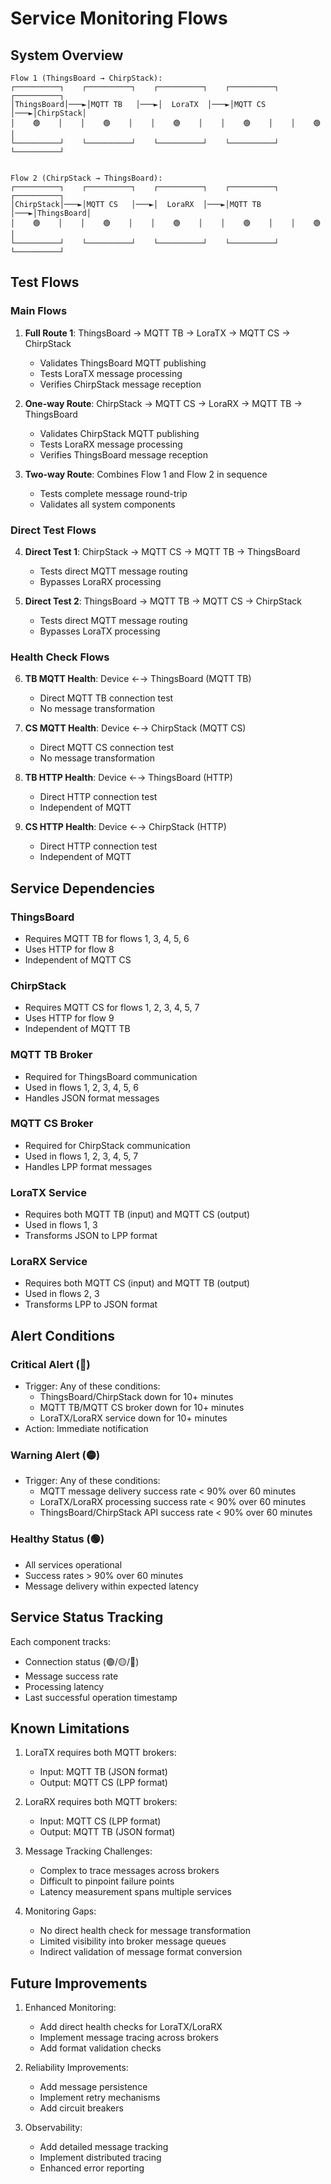 # Service Monitoring Flows

## System Overview

```
Flow 1 (ThingsBoard → ChirpStack):
┌──────────┐    ┌──────────┐    ┌──────────┐    ┌──────────┐    ┌──────────┐
│ThingsBoard│───►│MQTT TB   │───►│  LoraTX  │───►│MQTT CS   │───►│ChirpStack│
│    🟢    │    │    🟢    │    │    🟢    │    │    🟢    │    │    🟢    │
└──────────┘    └──────────┘    └──────────┘    └──────────┘    └──────────┘


Flow 2 (ChirpStack → ThingsBoard):
┌──────────┐    ┌──────────┐    ┌──────────┐    ┌──────────┐    ┌──────────┐
│ChirpStack│───►│MQTT CS   │───►│  LoraRX  │───►│MQTT TB   │───►│ThingsBoard│
│    🟢    │    │    🟢    │    │    🟢    │    │    🟢    │    │    🟢    │
└──────────┘    └──────────┘    └──────────┘    └──────────┘    └──────────┘
```

## Test Flows

### Main Flows
1. **Full Route 1**: ThingsBoard → MQTT TB → LoraTX → MQTT CS → ChirpStack
   - Validates ThingsBoard MQTT publishing
   - Tests LoraTX message processing
   - Verifies ChirpStack message reception

2. **One-way Route**: ChirpStack → MQTT CS → LoraRX → MQTT TB → ThingsBoard
   - Validates ChirpStack MQTT publishing
   - Tests LoraRX message processing
   - Verifies ThingsBoard message reception

3. **Two-way Route**: Combines Flow 1 and Flow 2 in sequence
   - Tests complete message round-trip
   - Validates all system components

### Direct Test Flows
4. **Direct Test 1**: ChirpStack → MQTT CS → MQTT TB → ThingsBoard
   - Tests direct MQTT message routing
   - Bypasses LoraRX processing

5. **Direct Test 2**: ThingsBoard → MQTT TB → MQTT CS → ChirpStack
   - Tests direct MQTT message routing
   - Bypasses LoraTX processing

### Health Check Flows
6. **TB MQTT Health**: Device ←→ ThingsBoard (MQTT TB)
   - Direct MQTT TB connection test
   - No message transformation

7. **CS MQTT Health**: Device ←→ ChirpStack (MQTT CS)
   - Direct MQTT CS connection test
   - No message transformation

8. **TB HTTP Health**: Device ←→ ThingsBoard (HTTP)
   - Direct HTTP connection test
   - Independent of MQTT

9. **CS HTTP Health**: Device ←→ ChirpStack (HTTP)
   - Direct HTTP connection test
   - Independent of MQTT

## Service Dependencies

### ThingsBoard
- Requires MQTT TB for flows 1, 3, 4, 5, 6
- Uses HTTP for flow 8
- Independent of MQTT CS

### ChirpStack
- Requires MQTT CS for flows 1, 2, 3, 4, 5, 7
- Uses HTTP for flow 9
- Independent of MQTT TB

### MQTT TB Broker
- Required for ThingsBoard communication
- Used in flows 1, 2, 3, 4, 5, 6
- Handles JSON format messages

### MQTT CS Broker
- Required for ChirpStack communication
- Used in flows 1, 2, 3, 4, 5, 7
- Handles LPP format messages

### LoraTX Service
- Requires both MQTT TB (input) and MQTT CS (output)
- Used in flows 1, 3
- Transforms JSON to LPP format

### LoraRX Service
- Requires both MQTT CS (input) and MQTT TB (output)
- Used in flows 2, 3
- Transforms LPP to JSON format

## Alert Conditions

### Critical Alert (🔴)
- Trigger: Any of these conditions:
  - ThingsBoard/ChirpStack down for 10+ minutes
  - MQTT TB/MQTT CS broker down for 10+ minutes
  - LoraTX/LoraRX service down for 10+ minutes
- Action: Immediate notification

### Warning Alert (🟡)
- Trigger: Any of these conditions:
  - MQTT message delivery success rate < 90% over 60 minutes
  - LoraTX/LoraRX processing success rate < 90% over 60 minutes
  - ThingsBoard/ChirpStack API success rate < 90% over 60 minutes

### Healthy Status (🟢)
- All services operational
- Success rates > 90% over 60 minutes
- Message delivery within expected latency

## Service Status Tracking

Each component tracks:
- Connection status (🟢/🟡/🔴)
- Message success rate
- Processing latency
- Last successful operation timestamp

## Known Limitations

1. LoraTX requires both MQTT brokers:
   - Input: MQTT TB (JSON format)
   - Output: MQTT CS (LPP format)

2. LoraRX requires both MQTT brokers:
   - Input: MQTT CS (LPP format)
   - Output: MQTT TB (JSON format)

3. Message Tracking Challenges:
   - Complex to trace messages across brokers
   - Difficult to pinpoint failure points
   - Latency measurement spans multiple services

4. Monitoring Gaps:
   - No direct health check for message transformation
   - Limited visibility into broker message queues
   - Indirect validation of message format conversion

## Future Improvements

1. Enhanced Monitoring:
   - Add direct health checks for LoraTX/LoraRX
   - Implement message tracing across brokers
   - Add format validation checks

2. Reliability Improvements:
   - Add message persistence
   - Implement retry mechanisms
   - Add circuit breakers

3. Observability:
   - Add detailed message tracking
   - Implement distributed tracing
   - Enhanced error reporting

